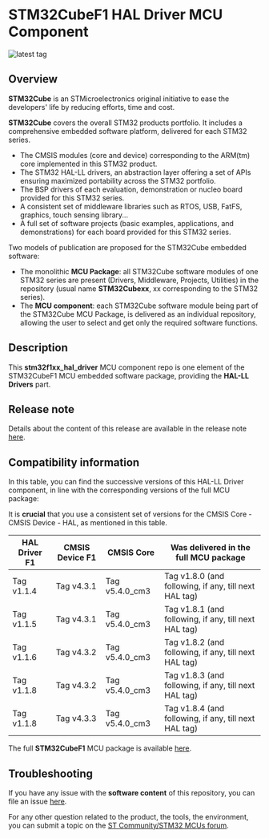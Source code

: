 # STM32CubeF1 HAL Driver MCU Component

![latest tag](https://img.shields.io/github/v/tag/STMicroelectronics/stm32f1xx_hal_driver.svg?color=brightgreen)

## Overview

**STM32Cube** is an STMicroelectronics original initiative to ease the developers' life by reducing efforts, time and cost.

**STM32Cube** covers the overall STM32 products portfolio. It includes a comprehensive embedded software platform, delivered for each STM32 series.
   * The CMSIS modules (core and device) corresponding to the ARM(tm) core implemented in this STM32 product.
   * The STM32 HAL-LL drivers, an abstraction layer offering a set of APIs ensuring maximized portability across the STM32 portfolio.
   * The BSP drivers of each evaluation, demonstration or nucleo board provided for this STM32 series.
   * A consistent set of middleware libraries such as RTOS, USB, FatFS, graphics, touch sensing library...
   * A full set of software projects (basic examples, applications, and demonstrations) for each board provided for this STM32 series.
   
Two models of publication are proposed for the STM32Cube embedded software:
   * The monolithic **MCU Package**: all STM32Cube software modules of one STM32 series are present (Drivers, Middleware, Projects, Utilities) in the repository (usual name **STM32Cubexx**, xx corresponding to the STM32 series).
   * The **MCU component**: each STM32Cube software module being part of the STM32Cube MCU Package, is delivered as an individual repository, allowing the user to select and get only the required software functions.

## Description

This **stm32f1xx_hal_driver** MCU component repo is one element of the STM32CubeF1 MCU embedded software package, providing the **HAL-LL Drivers** part.

## Release note

Details about the content of this release are available in the release note [here](https://htmlpreview.github.io/?https://github.com/STMicroelectronics/stm32f1xx_hal_driver/blob/master/Release_Notes.html).

## Compatibility information

In this table, you can find the successive versions of this HAL-LL Driver component, in line with the corresponding versions of the full MCU package:

It is **crucial** that you use a consistent set of versions for the CMSIS Core - CMSIS Device - HAL, as mentioned in this table.

HAL Driver F1 | CMSIS Device F1 | CMSIS Core | Was delivered in the full MCU package
------------- | --------------- | ---------- | -------------------------------------
Tag v1.1.4 | Tag v4.3.1 | Tag v5.4.0_cm3 | Tag v1.8.0 (and following, if any, till next HAL tag)
Tag v1.1.5 | Tag v4.3.1 | Tag v5.4.0_cm3 | Tag v1.8.1 (and following, if any, till next HAL tag)
Tag v1.1.6 | Tag v4.3.2 | Tag v5.4.0_cm3 | Tag v1.8.2 (and following, if any, till next HAL tag)
Tag v1.1.8 | Tag v4.3.2 | Tag v5.4.0_cm3 | Tag v1.8.3 (and following, if any, till next HAL tag)
Tag v1.1.8 | Tag v4.3.3 | Tag v5.4.0_cm3 | Tag v1.8.4 (and following, if any, till next HAL tag)

The full **STM32CubeF1** MCU package is available [here](https://github.com/STMicroelectronics/STM32CubeF1).

## Troubleshooting

If you have any issue with the **software content** of this repository, you can file an issue [here](https://github.com/STMicroelectronics/stm32f1xx_hal_driver/issues/new/choose).

For any other question related to the product, the tools, the environment, you can submit a topic on the [ST Community/STM32 MCUs forum](https://community.st.com/s/group/0F90X000000AXsASAW/stm32-mcus).
